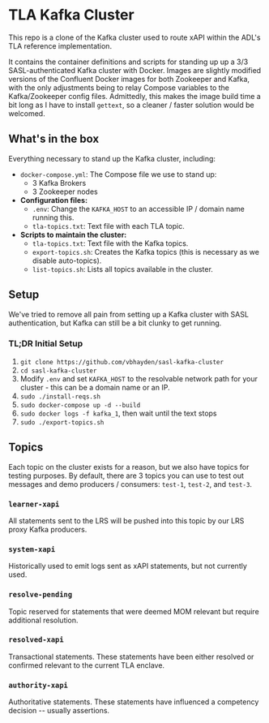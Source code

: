 TLA Kafka Cluster 
==============
This repo is a clone of the Kafka cluster used to route xAPI within the ADL's TLA reference implementation.  

It contains the container definitions and scripts for standing up up a 3/3 SASL-authenticated Kafka cluster with Docker. Images are slightly modified versions of the Confluent Docker images for both Zookeeper and Kafka, with the only adjustments being to relay Compose variables to the Kafka/Zookeeper config files.  Admittedly, this makes the image build time a bit long as I have to install `gettext`, so a cleaner / faster solution would be welcomed.

## What's in the box
Everything necessary to stand up the Kafka cluster, including:
- `docker-compose.yml`: The Compose file we use to stand up:
  - 3 Kafka Brokers
  - 3 Zookeeper nodes
- **Configuration files:**
  - `.env`: Change the `KAFKA_HOST` to an accessible IP / domain name running this.
  - `tla-topics.txt`: Text file with each TLA topic.  
- **Scripts to maintain the cluster:**
  - `tla-topics.txt`: Text file with the Kafka topics.
  - `export-topics.sh`: Creates the Kafka topics (this is necessary as we disable auto-topics).
  - `list-topics.sh`: Lists all topics available in the cluster.

## Setup
We've tried to remove all pain from setting up a Kafka cluster with SASL authentication, but Kafka can still be a bit clunky to get running.

### TL;DR Initial Setup
1. `git clone https://github.com/vbhayden/sasl-kafka-cluster`
1. `cd sasl-kafka-cluster`
1. Modify `.env` and set `KAFKA_HOST` to the resolvable network path for your cluster - this can be a domain name or an IP.
1. `sudo ./install-reqs.sh`
1. `sudo docker-compose up -d --build`
1. `sudo docker logs -f kafka_1`, then wait until the text stops
1. `sudo ./export-topics.sh`

## Topics
Each topic on the cluster exists for a reason, but we also have topics for testing purposes.  By default, there are 3 topics you can use to test out messages and demo producers / consumers: `test-1`, `test-2`, and `test-3`.  

### `learner-xapi`
All statements sent to the LRS will be pushed into this topic by our LRS proxy Kafka producers.  

### `system-xapi`
Historically used to emit logs sent as xAPI statements, but not currently used.

### `resolve-pending`
Topic reserved for statements that were deemed MOM relevant but require additional resolution.

### `resolved-xapi`
Transactional statements.  These statements have been either resolved or confirmed relevant to the current TLA enclave.

### `authority-xapi`
Authoritative statements.  These statements have influenced a competency decision -- usually assertions.